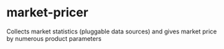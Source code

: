 market-pricer
=============

Collects market statistics (pluggable data sources) and gives market price by numerous product parameters
